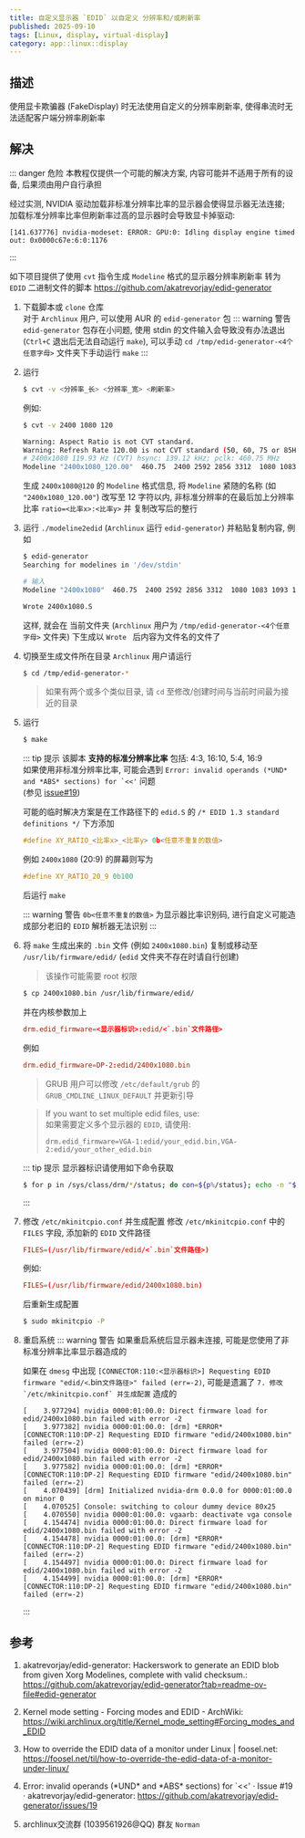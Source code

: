 ```yaml
---
title: 自定义显示器 `EDID` 以自定义 分辨率和/或刷新率
published: 2025-09-10
tags: [Linux, display, virtual-display]
category: app::linux::display
---
```


## 描述
使用显卡欺骗器 (FakeDisplay) 时无法使用自定义的分辨率刷新率, 使得串流时无法适配客户端分辨率刷新率

## 解决
::: danger 危险
本教程仅提供一个可能的解决方案, 内容可能并不适用于所有的设备, 后果须由用户自行承担

经过实测, NVIDIA 驱动加载非标准分辨率比率的显示器会使得显示器无法连接;  
加载标准分辨率比率但刷新率过高的显示器时会导致显卡掉驱动:
```log
[141.637776] nvidia-modeset: ERROR: GPU:0: Idling display engine timed out: 0x0000c67e:6:0:1176
```
:::

如下项目提供了使用 `cvt` 指令生成 `Modeline` 格式的显示器分辨率刷新率 转为 `EDID` 二进制文件的脚本 <https://github.com/akatrevorjay/edid-generator>

1. 下载脚本或 `clone` 仓库  
    对于 `Archlinux` 用户, 可以使用 AUR 的 `edid-generator` 包
    ::: warning 警告
    `edid-generator` 包存在小问题, 使用 stdin 的文件输入会导致没有办法退出 (`Ctrl+C` 退出后无法自动运行 `make`), 可以手动 `cd /tmp/edid-generator-<4个任意字母>` 文件夹下手动运行 `make`
    :::

2. 运行
    ```sh
    $ cvt -v <分辨率_长> <分辨率_宽> <刷新率>
    ```
    例如: 
    ```sh
    $ cvt -v 2400 1080 120

    Warning: Aspect Ratio is not CVT standard.
    Warning: Refresh Rate 120.00 is not CVT standard (50, 60, 75 or 85Hz).
    # 2400x1080 119.93 Hz (CVT) hsync: 139.12 kHz; pclk: 460.75 MHz
    Modeline "2400x1080_120.00"  460.75  2400 2592 2856 3312  1080 1083 1093 1160 -hsync +vsync
    ```
    生成 `2400x1080@120` 的 `Modeline` 格式信息, 将 `Modeline` 紧随的名称 (如 `"2400x1080_120.00"`) 改写至 12 字符以内, 非标准分辨率的在最后加上分辨率比率 `ratio=<比率x>:<比率y>` 并 复制改写后的整行

3. 运行 `./modeline2edid` (`Archlinux` 运行 `edid-generator`) 并粘贴复制内容, 例如
    ```sh
    $ edid-generator
    Searching for modelines in '/dev/stdin'

    # 输入
    Modeline "2400x1080"  460.75  2400 2592 2856 3312  1080 1083 1093 1160 -hsync +vsync ratio=20:9

    Wrote 2400x1080.S
    ```
    这样, 就会在 当前文件夹 (`Archlinux` 用户为 `/tmp/edid-generator-<4个任意字母>` 文件夹) 下生成以 `Wrote ` 后内容为文件名的文件了

4. 切换至生成文件所在目录
    `Archlinux` 用户请运行
    ```sh
    $ cd /tmp/edid-generator-*
    ```
    > 如果有两个或多个类似目录, 请 `cd` 至修改/创建时间与当前时间最为接近的目录
5. 运行
    ```sh
    $ make
    ```
    ::: tip 提示
    该脚本 **支持的标准分辨率比率** 包括: 4:3, 16:10, 5:4, 16:9  
    如果使用非标准分辨率比率, 可能会遇到 ```Error: invalid operands (*UND* and *ABS* sections) for `<<'``` 问题  
    (参见 [issue#19](https://github.com/akatrevorjay/edid-generator/issues/19))  
    
    可能的临时解决方案是在工作路径下的 `edid.S` 的 `/* EDID 1.3 standard definitions */` 下方添加
    ```c
    #define XY_RATIO_<比率x>_<比率y> 0b<任意不重复的数值>
    ```
    例如 `2400x1080` (20:9) 的屏幕则写为
    ```c
    #define XY_RATIO_20_9 0b100
    ```
    后运行 `make`
    
    ::: warning 警告
    `0b<任意不重复的数值>` 为显示器比率识别码, 进行自定义可能造成部分老旧的 `EDID` 解析器无法识别
    :::

6. 将 `make` 生成出来的 `.bin` 文件 (例如 `2400x1080.bin`) 复制或移动至 `/usr/lib/firmware/edid/` (`edid` 文件夹不存在时请自行创建)
    > 该操作可能需要 root 权限
    ```sh
    $ cp 2400x1080.bin /usr/lib/firmware/edid/
    ```
    并在内核参数加上
    ```conf
    drm.edid_firmware=<显示器标识>:edid/<`.bin`文件路径>
    ```
    例如
    ```conf
    drm.edid_firmware=DP-2:edid/2400x1080.bin
    ```
    > GRUB 用户可以修改 `/etc/default/grub` 的 `GRUB_CMDLINE_LINUX_DEFAULT` 并更新引导  

    > If you want to set multiple edid files, use:  
    > 如果需要定义多个显示器的 `EDID`, 请使用:
    >  ```
    > drm.edid_firmware=VGA-1:edid/your_edid.bin,VGA-2:edid/your_other_edid.bin
    > ```

    ::: tip 提示
    显示器标识请使用如下命令获取
    ```sh
    $ for p in /sys/class/drm/*/status; do con=${p%/status}; echo -n "${con#*/card?-}: "; cat $p; done
    ```
    :::

7. 修改 `/etc/mkinitcpio.conf` 并生成配置
    修改 `/etc/mkinitcpio.conf` 中的 `FILES` 字段, 添加新的 `EDID` 文件路径
    ```conf
    FILES=(/usr/lib/firmware/edid/<`.bin`文件路径>)
    ```
    例如:
    ```conf
    FILES=(/usr/lib/firmware/edid/2400x1080.bin)
    ```

    后重新生成配置
    ```sh
    $ sudo mkinitcpio -P
    ```

8. 重启系统
    ::: warning 警告
    如果重启系统后显示器未连接, 可能是您使用了非标准分辨率比率显示器造成的

    如果在 `dmesg` 中出现 `[CONNECTOR:110:<显示器标识>] Requesting EDID firmware "edid/<`.bin`文件路径>" failed (err=-2)`, 可能是遗漏了 ```7. 修改 `/etc/mkinitcpio.conf` 并生成配置``` 造成的
    ```log
    [    3.977294] nvidia 0000:01:00.0: Direct firmware load for edid/2400x1080.bin failed with error -2
    [    3.977382] nvidia 0000:01:00.0: [drm] *ERROR* [CONNECTOR:110:DP-2] Requesting EDID firmware "edid/2400x1080.bin" failed (err=-2)
    [    3.977504] nvidia 0000:01:00.0: Direct firmware load for edid/2400x1080.bin failed with error -2
    [    3.977582] nvidia 0000:01:00.0: [drm] *ERROR* [CONNECTOR:110:DP-2] Requesting EDID firmware "edid/2400x1080.bin" failed (err=-2)
    [    4.070439] [drm] Initialized nvidia-drm 0.0.0 for 0000:01:00.0 on minor 0
    [    4.070525] Console: switching to colour dummy device 80x25
    [    4.070550] nvidia 0000:01:00.0: vgaarb: deactivate vga console
    [    4.154474] nvidia 0000:01:00.0: Direct firmware load for edid/2400x1080.bin failed with error -2
    [    4.154478] nvidia 0000:01:00.0: [drm] *ERROR* [CONNECTOR:110:DP-2] Requesting EDID firmware "edid/2400x1080.bin" failed (err=-2)
    [    4.154497] nvidia 0000:01:00.0: Direct firmware load for edid/2400x1080.bin failed with error -2
    [    4.154499] nvidia 0000:01:00.0: [drm] *ERROR* [CONNECTOR:110:DP-2] Requesting EDID firmware "edid/2400x1080.bin" failed (err=-2)
    ```
    :::

## 参考
1. akatrevorjay/edid-generator: Hackerswork to generate an EDID blob from given Xorg Modelines, complete with valid checksum.: <https://github.com/akatrevorjay/edid-generator?tab=readme-ov-file#edid-generator>

2. Kernel mode setting - Forcing modes and EDID - ArchWiki: <https://wiki.archlinux.org/title/Kernel_mode_setting#Forcing_modes_and_EDID>

3. How to override the EDID data of a monitor under Linux | foosel.net: <https://foosel.net/til/how-to-override-the-edid-data-of-a-monitor-under-linux/>

4. Error: invalid operands (\*UND* and \*ABS* sections) for `<<' · Issue #19 · akatrevorjay/edid-generator: <https://github.com/akatrevorjay/edid-generator/issues/19>

5. archlinux交流群 (1039561926@QQ) 群友 `Norman`
